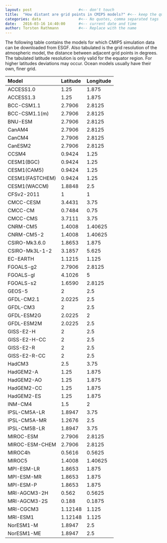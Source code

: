 ```yaml
---
layout: post                     #<-- don't touch
title:  "How distant are grid points in CMIP5 models?" #<-- keep the quotes " ... "
categories: data                 #<-- No quotes, comma separated tags
date:   2016-03-16 14:40:00      #<-- current date and time
author: Torsten Rathmann         #<-- Replace with the name
---
```


The following table contains the models for which CMIP5 simulation data can be downloaded from ESGF. Also tabulated is the grid resolution of the atmospheric model, the distance between adjacent grid points in degrees. The tabulated latitude resolution is only valid for the equator region. For higher latitudes deviations may occur. Ocean models usually have their own, finer grid.

|Model          |Latitude|Longitude|
|:--------------|:-------|:--------|
|ACCESS1.0      |1.25    |1.875    |
|ACCESS1.3      |1.25    |1.875    |
|BCC-CSM1.1     |2.7906  |2.8125   |
|BCC-CSM1.1(m)  |2.7906  |2.8125   |
|BNU-ESM        |2.7906  |2.8125   |
|CanAM4         |2.7906  |2.8125   |
|CanCM4         |2.7906  |2.8125   |
|CanESM2        |2.7906  |2.8125   |
|CCSM4          |0.9424  |1.25     |
|CESM1(BGC)     |0.9424  |1.25     |
|CESM1(CAM5)    |0.9424  |1.25     |
|CESM1(FASTCHEM)|0.9424  |1.25     |
|CESM1(WACCM)   |1.8848  |2.5      |
|CFSv2-2011     |1       |1        |
|CMCC-CESM      |3.4431  |3.75     |
|CMCC-CM        |0.7484  |0.75     |
|CMCC-CMS       |3.7111  |3.75     |
|CNRM-CM5       |1.4008  |1.40625  |
|CNRM-CM5-2     |1.4008  |1.40625  |
|CSIRO-Mk3.6.0  |1.8653  |1.875    |
|CSIRO-Mk3L-1-2 |3.1857  |5.625    |
|EC-EARTH       |1.1215  |1.125    |
|FGOALS-g2      |2.7906  |2.8125   |
|FGOALS-gl      |4.1026  |5        |
|FGOALS-s2      |1.6590  |2.8125   |
|GEOS-5         |2       |2.5      |
|GFDL-CM2.1     |2.0225  |2.5      |
|GFDL-CM3       |2       |2.5      |
|GFDL-ESM2G     |2.0225  |2        |
|GFDL-ESM2M     |2.0225  |2.5      |
|GISS-E2-H      |2       |2.5      |
|GISS-E2-H-CC   |2       |2.5      |
|GISS-E2-R      |2       |2.5      |
|GISS-E2-R-CC   |2       |2.5      |
|HadCM3         |2.5     |3.75     |
|HadGEM2-A      |1.25    |1.875    |
|HadGEM2-AO     |1.25    |1.875    |
|HadGEM2-CC     |1.25    |1.875    |
|HadGEM2-ES     |1.25    |1.875    |
|INM-CM4        |1.5     |2        |
|IPSL-CM5A-LR   |1.8947  |3.75     |
|IPSL-CM5A-MR   |1.2676  |2.5      |
|IPSL-CM5B-LR   |1.8947  |3.75     |
|MIROC-ESM      |2.7906  |2.8125   |
|MIROC-ESM-CHEM |2.7906  |2.8125   |
|MIROC4h        |0.5616  |0.5625   |
|MIROC5         |1.4008  |1.40625  |
|MPI-ESM-LR     |1.8653  |1.875    |
|MPI-ESM-MR     |1.8653  |1.875    |
|MPI-ESM-P      |1.8653  |1.875    |
|MRI-AGCM3-2H   |0.562   |0.5625   |
|MRI-AGCM3-2S   |0.188   |0.1875   |
|MRI-CGCM3      |1.12148 |1.125    |
|MRI-ESM1       |1.12148 |1.125    |
|NorESM1-M      |1.8947  |2.5      |
|NorESM1-ME     |1.8947  |2.5      |

